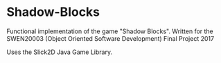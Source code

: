 # Shadow-Blocks
Functional implementation of the game "Shadow Blocks". Written for the SWEN20003 (Object Oriented Software Development) Final Project 2017

Uses the Slick2D Java Game Library.
